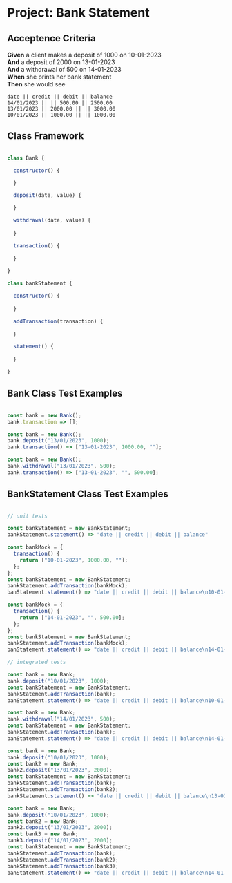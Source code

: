 # Project: Bank Statement

## Acceptence Criteria

**Given** a client makes a deposit of 1000 on 10-01-2023  
**And** a deposit of 2000 on 13-01-2023  
**And** a withdrawal of 500 on 14-01-2023  
**When** she prints her bank statement  
**Then** she would see

```
date || credit || debit || balance
14/01/2023 || || 500.00 || 2500.00
13/01/2023 || 2000.00 || || 3000.00
10/01/2023 || 1000.00 || || 1000.00

```

## Class Framework

```javascript

class Bank {

  constructor() {

  }

  deposit(date, value) {

  }

  withdrawal(date, value) {
  
  }

  transaction() {
    
  }

}

class bankStatement {

  constructor() {
   
  }

  addTransaction(transaction) {
  
  }

  statement() {
    
  }

}

```

## Bank Class Test Examples

```javascript

const bank = new Bank();
bank.transaction => [];

const bank = new Bank();
bank.deposit("13/01/2023", 1000);
bank.transaction() => ["13-01-2023", 1000.00, ""];

const bank = new Bank();
bank.withdrawal("13/01/2023", 500);
bank.transaction() => ["13-01-2023", "", 500.00];

```

## BankStatement Class Test Examples

```javascript

// unit tests

const bankStatement = new BankStatement;
bankStatement.statement() => "date || credit || debit || balance"

const bankMock = { 
  transaction() {
    return ["10-01-2023", 1000.00, ""];
  };
};
const bankStatement = new BankStatement;
bankStatement.addTransaction(bankMock); 
banStatement.statement() => "date || credit || debit || balance\n10-01-2023 || 1000.00 || || 1000.00"

const bankMock = { 
  transaction() {
    return ["14-01-2023", "", 500.00];
  };
};
const bankStatement = new BankStatement;
bankStatement.addTransaction(bankMock); 
banStatement.statement() => "date || credit || debit || balance\n14-01-2023 || 500.00 || || -500.00"

// integrated tests

const bank = new Bank;
bank.deposit("10/01/2023", 1000);
const bankStatement = new BankStatement;
bankStatement.addTransaction(bank); 
banStatement.statement() => "date || credit || debit || balance\n10-01-2023 || 1000.00 || || 1000.00"

const bank = new Bank;
bank.withdrawal("14/01/2023", 500);
const bankStatement = new BankStatement;
bankStatement.addTransaction(bank); 
banStatement.statement() => "date || credit || debit || balance\n14-01-2023 ||  || 500.00 || -500.00"

const bank = new Bank;
bank.deposit("10/01/2023", 1000);
const bank2 = new Bank;
bank2.deposit("13/01/2023", 2000);
const bankStatement = new BankStatement;
bankStatement.addTransaction(bank); 
bankStatement.addTransaction(bank2); 
bankStatement.statement() => "date || credit || debit || balance\n13-01-2023 || 2000.00 || || 3000.00\n10-01-2023 || 1000.00 || || 1000.00"

const bank = new Bank;
bank.deposit("10/01/2023", 1000);
const bank2 = new Bank;
bank2.deposit("13/01/2023", 2000);
const bank3 = new Bank;
bank3.deposit("14/01/2023", 2000);
const bankStatement = new BankStatement;
bankStatement.addTransaction(bank); 
bankStatement.addTransaction(bank2); 
bankStatement.addTransaction(bank3); 
banStatement.statement() => "date || credit || debit || balance\n14-01-2023 || || 500.00 || 2500.00\n13-01-2023 || 2000.00 || || 3000.00\n10-01-2023 || 1000.00 || || 1000.00"

```

                                                                

